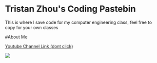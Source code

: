 # Tristan Zhou's Coding Pastebin

This is where I save code for my computer engineering class, feel free to copy for your own classes

#About Me



[Youtube Channel Link (dont click)](https://www.youtube.com/channel/UCjZTgRlU4NqUOzHSxzx-uzA)


![](https://yt3.googleusercontent.com/ytc/AIf8zZQSFssO077nMeqIckPCDt5wv4VCDSIxlS6Xcb_I=s176-c-k-c0x00ffffff-no-rj)
